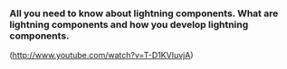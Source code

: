 ### All you need to know about lightning components. What are lightning components and how you develop lightning components.

(http://www.youtube.com/watch?v=T-D1KVIuvjA)
